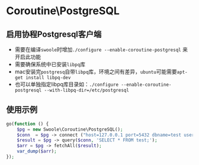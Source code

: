 # Coroutine\PostgreSQL

启用协程Postgresql客户端
----
* 需要在编译`swoole`时增加`./configure --enable-coroutine-postgresql` 来开启此功能
* 需要确保系统中已安装`libpq`库 
* mac安装完`postgresq`自带`libpq`库，环境之间有差异，`ubuntu`可能需要`apt-get install libpq-dev` 
* 也可以单独指定libpq库目录如：`./configure --enable-coroutine-postgresql --with-libpq-dir=/etc/postgresql`

使用示例
---
```php
go(function () {
    $pg = new Swoole\Coroutine\PostgreSQL();
    $conn  = $pg -> connect ("host=127.0.0.1 port=5432 dbname=test user=root password=");
    $result = $pg -> query($conn, 'SELECT * FROM test;');
    $arr = $pg -> fetchAll($result);
    var_dump($arr);
});
```
